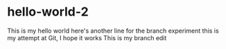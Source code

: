 # hello-world-2
This is my hello world
here's another line for the branch experiment
this is my attempt at Git, I hope it works
This is my branch edit
